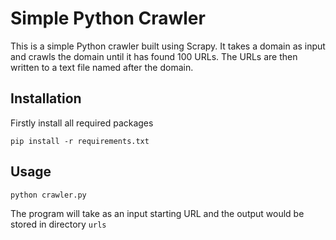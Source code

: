 # Simple Python Crawler

This is a simple Python crawler built using Scrapy. It takes a domain as input and crawls the domain until it has found 100 URLs. The URLs are then written to a text file named after the domain.

## Installation

Firstly install all required packages

```shell
pip install -r requirements.txt
```

## Usage

```shell
python crawler.py
```

The program will take as an input starting URL and the output would be stored in directory `urls` 